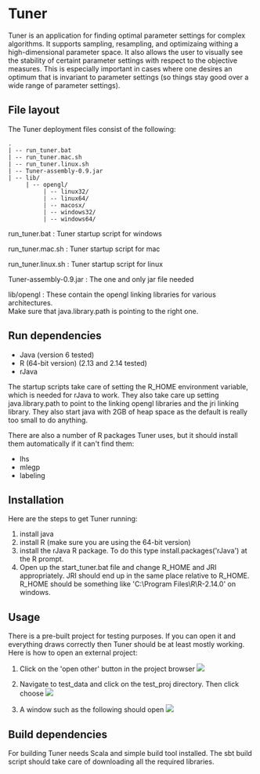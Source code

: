 # Tuner #

Tuner is an application for finding optimal parameter settings for complex
algorithms.  It supports sampling, resampling, and optimizaing withing a 
high-dimensional parameter space.  It also allows the user to visually see 
the stability of certaint parameter settings with respect to the objective
measures.  This is especially important in cases where one desires an optimum
that is invariant to parameter settings (so things stay good over a wide range
of parameter settings).

## File layout ##

The Tuner deployment files consist of the following:

    .
    | -- run_tuner.bat
    | -- run_tuner.mac.sh
    | -- run_tuner.linux.sh
    | -- Tuner-assembly-0.9.jar
    | -- lib/
         | -- opengl/
              | -- linux32/
              | -- linux64/
              | -- macosx/
              | -- windows32/
              | -- windows64/

run_tuner.bat
:  Tuner startup script for windows

run_tuner.mac.sh
:  Tuner startup script for mac

run_tuner.linux.sh
:  Tuner startup script for linux

Tuner-assembly-0.9.jar
:  The one and only jar file needed

lib/opengl
:  These contain the opengl linking libraries for various architectures.  
   Make sure that java.library.path is pointing to the right one.

## Run dependencies ##

* Java (version 6 tested)
* R (64-bit version) (2.13 and 2.14 tested)
* rJava

The startup scripts take care of setting the R_HOME environment variable,
which is needed for rJava to work.  They also take care up setting
java.library.path to point to the linking opengl libraries and the jri linking
library.  They also start java with 2GB of heap space as the default is really
too small to do anything.

There are also a number of R packages Tuner uses, but it should install them
automatically if it can't find them:

* lhs
* mlegp
* labeling

## Installation ##

Here are the steps to get Tuner running:

1. install java
2. install R (make sure you are using the 64-bit version)
3. install the rJava R package. To do this type install.packages('rJava') 
   at the R prompt.
4. Open up the start_tuner.bat file and change R_HOME and JRI appropriately. 
   JRI should end up in the same place relative to R_HOME. R_HOME 
   should be something like 'C:\Program Files\R\R-2.14.0' on windows.

## Usage ##

There is a pre-built project for testing purposes.  If you can open it and
everything draws correctly then Tuner should be at least mostly working.  Here
is how to open an external project:

1. Click on the 'open other' button in the project browser
   ![](https://bitbucket.org/gabysbrain/tuner/raw/3856d9d1c0aa/doc/images/open_other_button.png)

2. Navigate to test_data and click on the test_proj directory.  Then click
   choose
   ![](https://bitbucket.org/gabysbrain/tuner/raw/3856d9d1c0aa/doc/images/open_test_project.png)

3. A window such as the following should open
   ![](https://bitbucket.org/gabysbrain/tuner/raw/3856d9d1c0aa/doc/images/test_project_viewer.png)

## Build dependencies ##

For building Tuner needs Scala and simple build tool installed.  The sbt
build script should take care of downloading all the required libraries.


